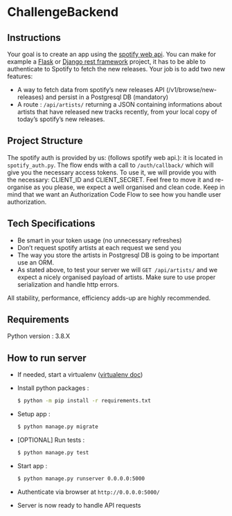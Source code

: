 # ChallengeBackend

## Instructions

Your goal is to create an app using the [spotify web api](https://developer.spotify.com/documentation/web-api/). You can make for example a [Flask](https://flask.palletsprojects.com/en/1.1.x/) or [Django rest framework](https://www.django-rest-framework.org/) project, it has to be able to authenticate to Spotify to fetch the new releases. Your job is to add two new features:
- A way to fetch data from spotify’s new releases API (/v1/browse/new-releases) and persist in a Postgresql DB (mandatory)
- A route : `/api/artists/` returning a JSON containing informations about artists that have released new tracks recently, from your local copy of today’s spotify’s new releases.

## Project Structure
The spotify auth is provided by us: (follows spotify web api.): it is located in `spotify_auth.py`.
The flow ends with a call to `/auth/callback/` which will give you the necessary access tokens.
To use it, we will provide you with the necessary: CLIENT_ID and CLIENT_SECRET.
Feel free to move it and re-organise as you please, we expect a well organised and clean code. Keep in mind that we want an Authorization Code Flow to see how you handle user authorization.
  
  
## Tech Specifications
- Be smart in your token usage (no unnecessary refreshes)
- Don’t request spotify artists at each request we send you
- The way you store the artists in Postgresql DB is going to be important use an ORM.
- As stated above, to test your server we will `GET /api/artists/` and we expect a nicely organised payload of artists. Make sure to use proper serialization and handle http errors.

All stability, performance, efficiency adds-up are highly recommended.

## Requirements

Python version : 3.8.X

## How to run server

- If needed, start a virtualenv ([virtualenv doc](https://python-guide-pt-br.readthedocs.io/fr/latest/dev/virtualenvs.html))

- Install python packages :
    ```bash
    $ python -m pip install -r requirements.txt
    ```

- Setup app :
    ``` bash
    $ python manage.py migrate
    ```

- [OPTIONAL] Run tests :
    ``` bash
    $ python manage.py test
    ```

- Start app :
    ``` bash
    $ python manage.py runserver 0.0.0.0:5000
    ```

- Authenticate via browser at `http://0.0.0.0:5000/`

- Server is now ready to handle API requests